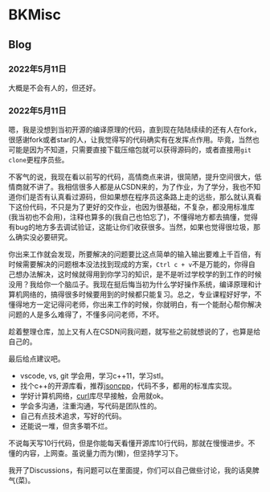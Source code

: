 # BKMisc

## Blog

### 2022年5月11日

大概是不会有人的，但还好。

### 2022年5月11日

嗯，我是没想到当初开源的编译原理的代码，直到现在陆陆续续的还有人在fork，很感谢fork或者star的人，让我觉得写的代码确实有在发挥点作用。毕竟，当然也可能是因为不知道，只需要直接下载压缩包就可以获得源码的，或者直接用`git clone`更程序员些。

不客气的说，我现在看以前写的代码，高情商点来讲，很简陋，提升空间很大，低情商就不讲了。我相信很多人都是从CSDN来的，为了作业，为了学分，我也不知道你们是否有认真看过源码，但如果想在程序员这条路上走的远些，那么就认真看下这份代码，不只是为了更好的交作业，也因为很基础，不复杂，都没用标准库(我当初也不会用)，注释也算多的(我自己也怕忘了)，不懂得地方都去搞懂，觉得有bug的地方多去调试验证，这能让你们收获很多。当然，如果也觉得很垃圾，那么确实没必要研究。

你出来工作就会发现，所要解决的问题要比这点简单的输入输出要难上千百倍，有时候需要解决的问题根本没法找到现成的方案，`Ctrl c + v`不是万能的，你得自己想办法解决，这时候就得用到你学习的知识，是不是听过学校学的到工作的时候没用？我给你一个脑瓜子。我现在挺后悔当初为什么学好操作系统，编译原理和计算机网络的，搞得很多时候要用到的时候都只能复习。总之，专业课程好好学，不懂得地方一定记得问老师，你出来工作的时候，你就明白，有一个能耐心帮你解决问题的人是多么难得了，不懂多问问老师，不坏。

趁着整理仓库，加上又有人在CSDN问我问题，就写些之前就想说的了，也算是给自己的。

最后给点建议吧。
 - vscode, vs, git 学会用，学习c++11，学习stl。
 - 找个c++的开源库看，推荐[jsoncpp](https://github.com/open-source-parsers/jsoncpp)，代码不多，都用的标准库实现。
 - 学好计算机网络，[curl](https://github.com/curl/curl)库尽早接触，会用就ok。
 - 学会多沟通，注重沟通，写代码是团队性的。
 - 自己有点技术追求，写好的代码。
 - 还能说一堆，但贪多嚼不烂。

不说每天写10行代码，但是你能每天看懂开源库10行代码，那就在慢慢进步。不懂的内容，上网查。虽说量力而为(懒)，但坚持学习下。

我开了Discussions，有问题可以在里面提，你们可以自己做些讨论，我的话臭脾气(菜)。
